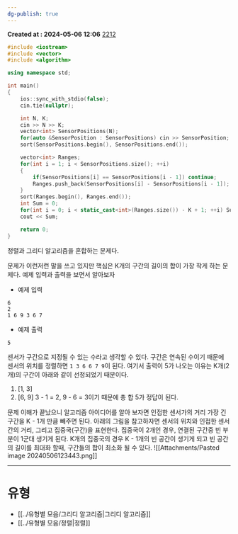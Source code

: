 ```yaml
---
dg-publish: true
---
```


**Created at : 2024-05-06 12:06**
[2212](https://www.acmicpc.net/problem/2212)

```cpp
#include <iostream>
#include <vector>
#include <algorithm>

using namespace std;

int main()
{
    ios::sync_with_stdio(false);
    cin.tie(nullptr);

    int N, K;
    cin >> N >> K;
    vector<int> SensorPositions(N);
    for(auto &SensorPosition : SensorPositions) cin >> SensorPosition;
    sort(SensorPositions.begin(), SensorPositions.end());

    vector<int> Ranges;
    for(int i = 1; i < SensorPositions.size(); ++i)
    {
        if(SensorPositions[i] == SensorPositions[i - 1]) continue;
        Ranges.push_back(SensorPositions[i] - SensorPositions[i - 1]);
    }
    sort(Ranges.begin(), Ranges.end());
    int Sum = 0;
    for(int i = 0; i < static_cast<int>(Ranges.size()) - K + 1; ++i) Sum += Ranges[i];
    cout << Sum;

    return 0;
}
```
정렬과 그리디 알고리즘을 혼합하는 문제다.

문제가 이런저런 말을 쓰고 있지만 핵심은 K개의 구간의 길이의 합이 가장 작게 하는 문제다.
예제 입력과 출력을 보면서 알아보자
- 예제 입력
```
6
2
1 6 9 3 6 7
```
- 예제 출력
```6
5
```

센서가 구간으로 지정될 수 있는 수라고 생각할 수 있다. 구간은 연속된 수이기 때문에 센서의 위치를 정렬하면 `1 3 6 6 7 9`이 된다.  여기서 출력이 5가 나오는 이유는 K개(2개)의 구간이 아래와 같이 선정되었기 때문이다.
1. \[1, 3]
2. \[6, 9]
3 - 1 = 2, 9 - 6 = 3이기 때문에 총 합 5가 정답이 된다.

문제 이해가 끝났으니 알고리즘 아이디어를 알아 보자면 인접한 센서가의 거리 가장 긴 구간을 K - 1개 만큼 빼주면 된다.
아래의 그림을 참고하자면 센서의 위치와 인접한 센서간의 거리, 그리고 집중국(구간)을 표현한다.
집중국이 2개인 경우, 연결된 구간중 빈 부분이 1군대 생기게 된다. K개의 집중국의 경우 K - 1개의 빈 공간이 생기게 되고 빈 공간의 길이를 최대화 할때, 구간들의 합이 최소화 될 수 있다.
![[Attachments/Pasted image 20240506123443.png]]

---
# 유형
- [[../유형별 모음/그리디 알고리즘|그리디 알고리즘]]
- [[../유형별 모음/정렬|정렬]]